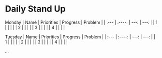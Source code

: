 # Daily Stand Up

Monday
| Name  | Priorities | Progress    |    Problem  |
| :---  |    :----:   |    ---: |     ---: |
| 1     |       |    |         |
| 2     |     |     |         |
| 3     |     |     |         |
| 4     |     |     |         |


Tuesday
| Name  | Priorities | Progress    |    Problem  |
| :---  |    :----:   |    ---: |     ---: |
| 1     |       |    |         |
| 2     |     |     |         |
| 3     |     |     |         |
| 4     |     |     |         |



...